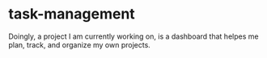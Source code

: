 # task-management
Doingly, a project I am currently working on, is a dashboard that helpes me plan, track, and organize my own projects. 
